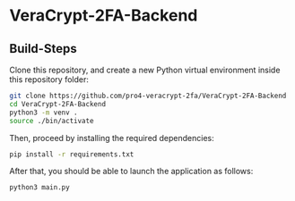 # VeraCrypt-2FA-Backend

## Build-Steps
Clone this repository, and create a new Python virtual environment inside this repository folder:
```bash
git clone https://github.com/pro4-veracrypt-2fa/VeraCrypt-2FA-Backend
cd VeraCrypt-2FA-Backend
python3 -m venv .
source ./bin/activate
```

Then, proceed by installing the required dependencies:
```bash
pip install -r requirements.txt
```


After that, you should be able to launch the application as follows:
```bash
python3 main.py
```
